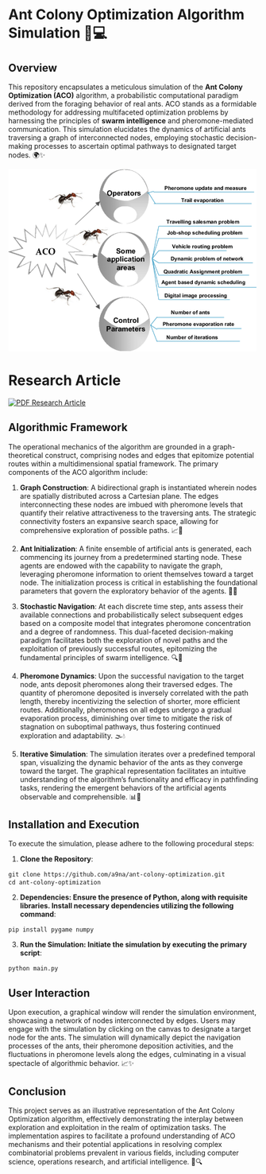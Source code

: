 # Ant Colony Optimization Algorithm Simulation 🐜💻

## Overview

This repository encapsulates a meticulous simulation of the **Ant Colony Optimization (ACO)** algorithm, a probabilistic computational paradigm derived from the foraging behavior of real ants. ACO stands as a formidable methodology for addressing multifaceted optimization problems by harnessing the principles of **swarm intelligence** and pheromone-mediated communication. This simulation elucidates the dynamics of artificial ants traversing a graph of interconnected nodes, employing stochastic decision-making processes to ascertain optimal pathways to designated target nodes. 🌍✨

<img src="Ant-Colony-Optimization-ACO-algorithm.png" alt="Ant Colony Optimization" width="500" />

# Research Article

[![PDF Research Article](https://img.shields.io/badge/PDF_Research_Article-blue)](ant-colony-optimization.pdf)




## Algorithmic Framework

The operational mechanics of the algorithm are grounded in a graph-theoretical construct, comprising nodes and edges that epitomize potential routes within a multidimensional spatial framework. The primary components of the ACO algorithm include:

1. **Graph Construction**: A bidirectional graph is instantiated wherein nodes are spatially distributed across a Cartesian plane. The edges interconnecting these nodes are imbued with pheromone levels that quantify their relative attractiveness to the traversing ants. The strategic connectivity fosters an expansive search space, allowing for comprehensive exploration of possible paths. 📈🔗

2. **Ant Initialization**: A finite ensemble of artificial ants is generated, each commencing its journey from a predetermined starting node. These agents are endowed with the capability to navigate the graph, leveraging pheromone information to orient themselves toward a target node. The initialization process is critical in establishing the foundational parameters that govern the exploratory behavior of the agents. 🐜🌐

3. **Stochastic Navigation**: At each discrete time step, ants assess their available connections and probabilistically select subsequent edges based on a composite model that integrates pheromone concentration and a degree of randomness. This dual-faceted decision-making paradigm facilitates both the exploration of novel paths and the exploitation of previously successful routes, epitomizing the fundamental principles of swarm intelligence. 🔍🎲

4. **Pheromone Dynamics**: Upon the successful navigation to the target node, ants deposit pheromones along their traversed edges. The quantity of pheromone deposited is inversely correlated with the path length, thereby incentivizing the selection of shorter, more efficient routes. Additionally, pheromones on all edges undergo a gradual evaporation process, diminishing over time to mitigate the risk of stagnation on suboptimal pathways, thus fostering continued exploration and adaptability. 🌫️💧

5. **Iterative Simulation**: The simulation iterates over a predefined temporal span, visualizing the dynamic behavior of the ants as they converge toward the target. The graphical representation facilitates an intuitive understanding of the algorithm’s functionality and efficacy in pathfinding tasks, rendering the emergent behaviors of the artificial agents observable and comprehensible. 📊🔄

## Installation and Execution

To execute the simulation, please adhere to the following procedural steps:

1. **Clone the Repository**:
```
git clone https://github.com/a9na/ant-colony-optimization.git
cd ant-colony-optimization
```
2. **Dependencies: Ensure the presence of Python, along with requisite libraries. Install necessary dependencies utilizing the following command**:
```
pip install pygame numpy
```
3. **Run the Simulation: Initiate the simulation by executing the primary script**:
```
python main.py
```

## User Interaction
Upon execution, a graphical window will render the simulation environment, showcasing a network of nodes interconnected by edges. Users may engage with the simulation by clicking on the canvas to designate a target node for the ants. The simulation will dynamically depict the navigation processes of the ants, their pheromone deposition activities, and the fluctuations in pheromone levels along the edges, culminating in a visual spectacle of algorithmic behavior. 📈✨

## Conclusion
This project serves as an illustrative representation of the Ant Colony Optimization algorithm, effectively demonstrating the interplay between exploration and exploitation in the realm of optimization tasks. The implementation aspires to facilitate a profound understanding of ACO mechanisms and their potential applications in resolving complex combinatorial problems prevalent in various fields, including computer science, operations research, and artificial intelligence. 🌟🔍
